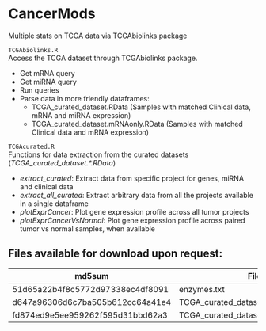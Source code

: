 # CancerMods
Multiple stats on TCGA data via TCGAbiolinks package

`TCGAbiolinks.R`\
Access the TCGA dataset through TCGAbiolinks package.
* Get mRNA query
* Get miRNA query
* Run queries
* Parse data in more friendly dataframes:
   * TCGA_curated_dataset.RData (Samples with matched Clinical data, mRNA and miRNA expression)
   * TCGA_curated_dataset.mRNAonly.RData (Samples with matched Clinical data and mRNA expression)

`TCGAcurated.R`\
Functions for data extraction from the curated datasets (_TCGA_curated_dataset.*.RData_)

* _extract_curated_: 
Extract data from specific project for genes, miRNA and clinical data
* _extract_all_curated_: Extract arbitrary data from all the projects available in a single dataframe 
* _plotExprCancer_: Plot gene expression profile across all tumor projects
* _plotExprCancerVsNormal_: Plot gene expression profile across paired tumor vs normal samples, when available


## Files available for download upon request:

md5sum                            |  File
--------------------------------- | ----------------------------------------
51d65a22b4f8c5772d97338ec4df8091  |	 enzymes.txt
d647a96306d6c7ba505b612cc64a41e4	|	 TCGA_curated_dataset.RData
fd874ed9e5ee959262f595d31bbd62a3	|  TCGA_curated_dataset.mRNAonly.RData
